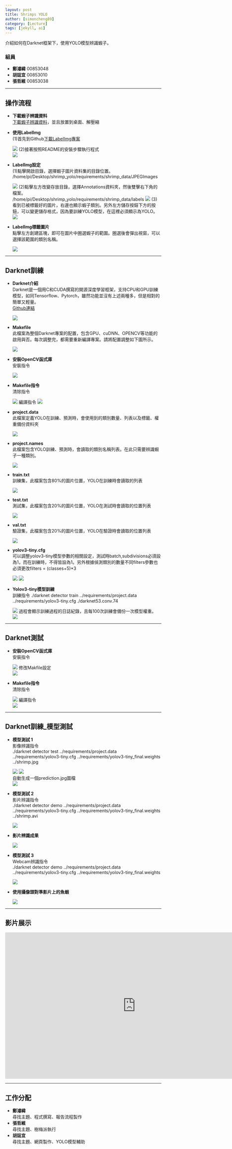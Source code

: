 ```yaml
---
layout: post
title: Shrimps YOLO
author: [simoncheng89]
category: [Lecture]
tags: [jekyll, ai]
---
```


介紹如何在Darknet框架下，使用YOLO模型辨識蝦子。

### 組員
* **鄭濬緯** 00853048
* **胡誌宜** 00853010
* **張哲維** 00853038

---

## 操作流程

* **下載蝦子辨識資料** <br>
  [下載蝦子辨識資料](https://drive.google.com/file/d/1C6Tus2PqsEpgVPhhVqb5LIFOMQbv9q8S/view?usp=sharing)，並且放置到桌面、解壓縮

* **使用LabelImg** <br>
  (1)首先到Github[下載LabelImg專案](https://github.com/tzutalin/labelImg)
  <td><img src="https://user-images.githubusercontent.com/80897253/210181194-97931f41-5587-4a75-91a8-1b54229c2064.png"></td>
  (2)接著按照README的安裝步驟執行程式<br>
  <td><img src="https://user-images.githubusercontent.com/80897253/210181243-76979885-9067-46a4-b704-4798db1ade55.png"></td>

* **LabelImg設定** <br>
  (1)點擊開啟目錄，選擇蝦子圖片資料集的目錄位置。 <br>
  /home/pi/Desktop/shrimp_yolo/requirements/shrimp_data/JPEGImages
  <td><img src="https://user-images.githubusercontent.com/80897253/210181776-c502a840-5cac-409d-9001-0a1d260c6fcb.png"></td>
  (2)點擊左方改變存放目錄，選擇Annotations資料夾，然後雙擊右下角的檔案。 <br>
  /home/pi/Desktop/shrimp_yolo/requirements/shrimp_data/labels
  <td><img src="https://user-images.githubusercontent.com/80897253/210181947-32f4ad26-b921-4b99-bd2e-223776ef958c.png"></td>
  (3)看到已被標籤好的圖片，右邊也顯示蝦子類別。另外左方儲存按鈕下方的按鈕，可以變更儲存格式，因為要訓練YOLO模型，在這裡必須顯示為YOLO。 <br>
  <td><img src="https://user-images.githubusercontent.com/80897253/210182062-b854b225-ae6b-4d69-b20b-92f4477cafe7.png"></td>

* **LabelImg標籤圖片** <br>
  點擊左方創建區塊，即可在圖片中圈選蝦子的範圍。圈選後會彈出視窗，可以選擇該範圍的類別名稱。 <br>
  <td><img src="https://user-images.githubusercontent.com/80897253/210182103-b75e3fd8-2e53-46af-9367-88256ffdf87c.png"></td>

---

## Darknet訓練

* **Darknet介紹** <br>
  Darknet是一個用C和CUDA撰寫的開源深度學習框架，支持CPU和GPU訓練模型，如同Tensorflow、Pytorch，雖然功能並沒有上述兩種多，但是相對的簡單又輕量。 <br>
  [Github連結](https://github.com/AlexeyAB/darknet)
  <td><img src="https://user-images.githubusercontent.com/80897253/210182205-1c9be2e3-0ba1-4462-8cf0-a1dad8166949.png"></td>

* **Makefile** <br>
  此檔案為整個Darknet專案的配置，包含GPU、cuDNN、OPENCV等功能的啟用與否。每次調整完，都需要重新編譯專案。請將配置調整如下圖所示。
  <td><img src="https://user-images.githubusercontent.com/80897253/210182328-73c1eaff-4e76-4fb6-9bd8-594a6e5d73bd.png"></td>
  
* **安裝OpenCV函式庫** <br>
  安裝指令
  <td><img src="https://user-images.githubusercontent.com/80897253/210182365-90d0002f-3cae-45b9-a0f3-4ae628839f4a.png"></td>

* **Makefile指令** <br>
  清除指令
  <td><img src="https://user-images.githubusercontent.com/80897253/210182420-525ab672-f4b6-48f8-9dba-61ca439e7cdf.png"></td>
  編譯指令
  <td><img src="https://user-images.githubusercontent.com/80897253/210182421-ba0b4adf-2ec3-4772-8049-72c8e118d122.png"></td>

* **project.data** <br>
  此檔案定義YOLO在訓練、預測時，會使用到的類別數量、列表以及標籤、權重備份資料夾
  <td><img src="https://user-images.githubusercontent.com/80897253/210182595-645fa0d0-7cab-4473-b4b2-594f6b085911.png"></td>
  
* **project.names** <br>
  此檔案包含YOLO訓練、預測時，會讀取的類別名稱列表。在此只需要辨識蝦子一種類別。
  <td><img src="https://user-images.githubusercontent.com/80897253/210182599-1d1e7480-12d8-49ba-b042-70d9d6a4bc8f.png"></td>
  
* **train.txt** <br>
  訓練集，此檔案包含80%的圖片位置，YOLO在訓練時會讀取的列表
  <td><img src="https://user-images.githubusercontent.com/80897253/210182604-9f22d0cd-625d-426d-901a-10071e9fd705.png"></td>

* **test.txt** <br>
  測試集，此檔案包含20%的圖片位置，YOLO在測試時會讀取的位置列表
  <td><img src="https://user-images.githubusercontent.com/80897253/210182601-fe19dc04-9697-4227-be34-92c010b51b52.png"></td>

* **val.txt** <br>
  驗證集，此檔案包含20%的圖片位置，YOLO在驗證時會讀取的位置列表
  <td><img src="https://user-images.githubusercontent.com/80897253/210182606-f9d87284-99c7-4908-ae02-5a618d6f324e.png"></td>

* **yolov3-tiny.cfg** <br>
  可以調整yolov3-tiny模型參數的相關設定，測試時batch,subdivisions必須設為1，而在訓練時，不得皆設為1。另外根據偵測類別的數量不同filters參數也必須更改filters = (classes+5)*3
  <td><img src="https://user-images.githubusercontent.com/80897253/210196184-5ad09e87-4a85-46aa-a90f-42abac73a9fb.png"></td>
  <td><img src="https://user-images.githubusercontent.com/80897253/210196241-4db3fc79-1b10-431d-8355-35f13333e779.png"></td>

* **Yolov3-tiny模型訓練** <br>
  訓練指令 ./darknet detector train ../requirements/project.data ../requirements/yolov3-tiny.cfg  ./darknet53.conv.74 
  <td><img src="https://user-images.githubusercontent.com/80897253/210196311-1041dd80-cadf-46ae-b47b-50eca32a767f.png"></td>
  過程會顯示訓練過程的日誌紀錄，且每100次訓練會備份一次模型權重。
  <td><img src="https://user-images.githubusercontent.com/80897253/210196343-398cff7e-4f1a-41d6-85e8-b55f293ca2fb.png"></td>

---

## Darknet測試
* **安裝OpenCV函式庫** <br>
  安裝指令<br>
  <td><img src="https://user-images.githubusercontent.com/80897253/210196429-e7ec095b-bf78-48a6-b90b-e06b8a2cd153.png"></td>
  修改Makfile設定<br>
  <td><img src="https://user-images.githubusercontent.com/80897253/210196447-83b9aff2-cf5d-4e57-be69-833cd5963099.png"></td>

* **Makefile指令** <br>
  清除指令 <br>
  <td><img src="https://user-images.githubusercontent.com/80897253/210196564-a5783960-86d1-46db-aa30-915fc7648841.png"></td>
  編譯指令 <br>
  <td><img src="https://user-images.githubusercontent.com/80897253/210196567-8edc8af0-1382-4d91-91e9-eefa8aa269de.png"></td>

---

## Darknet訓練_模型測試
* **模型測試 1** <br>
  影像辨識指令 <br>
  ./darknet detector test ../requirements/project.data ../requirements/yolov3-tiny.cfg  ../requirements/yolov3-tiny_final.weights ../shrimp.jpg <br>
  <td><img src="https://user-images.githubusercontent.com/80897253/210196861-fbc0654f-42ed-4c0a-8f64-f2f5e71513c5.png"></td>
  <td><img src="https://user-images.githubusercontent.com/80897253/210196866-cc4b6e1d-4150-4ab5-bcfe-398517d41126.png"></td> <br>
  自動生成一個prediction.jpg圖檔 <br>
  <td><img src="https://user-images.githubusercontent.com/80897253/210196871-9d3a9d34-f4d8-48c5-84fa-9cc65249fd72.png"></td>
  
* **模型測試 2** <br>
  影片辨識指令 <br>
  ./darknet detector demo ../requirements/project.data ../requirements/yolov3-tiny.cfg  ../requirements/yolov3-tiny_final.weights ../shrimp.avi <br>
  <td><img src="https://user-images.githubusercontent.com/80897253/210196945-02dc1b56-669c-424b-b27c-15097a0bfb93.png"></td>
  
* **影片辨識成果** <br>
  <td><img src="https://user-images.githubusercontent.com/80897253/210196962-84b7233b-b31f-48a3-bdd1-6c01fe7b5079.png"></td>

* **模型測試 3** <br>
  Webcam辨識指令 <br>
  ./darknet detector demo ../requirements/project.data ../requirements/yolov3-tiny.cfg  ../requirements/yolov3-tiny_final.weights <br>
  <td><img src="https://user-images.githubusercontent.com/80897253/210197003-9e982b41-f81f-47fb-8228-df3e44a27707.png"></td>

* **使用攝像頭對準影片上的魚蝦** <br>
  <td><img src="https://user-images.githubusercontent.com/80897253/210197027-5266a323-7a3b-4d93-9d6a-d615d729a6a4.png"></td>

---

## 影片展示
<iframe width="840" height="472" src="https://www.youtube.com/embed/8SJQaGuLIX4" title="YouTube video player" frameborder="0" allow="accelerometer; autoplay; clipboard-write; encrypted-media; gyroscope; picture-in-picture" allowfullscreen></iframe>

---
## 工作分配
* **鄭濬緯** <br>
  尋找主題、程式撰寫、報告流程製作
* **張哲維** <br>
  尋找主題、樹梅派執行
* **胡誌宜** <br>
  尋找主題、網頁製作、YOLO模型輔助
